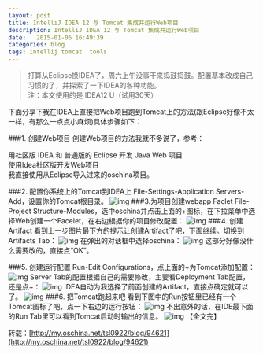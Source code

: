 ```yaml
---
layout: post
title: IntelliJ IDEA 12 与 Tomcat 集成并运行Web项目
description: IntelliJ IDEA 12 与 Tomcat 集成并运行Web项目
date:   2015-01-06 16:49:39
categories: blog
tags: intellij tomcat  tools
---
```

>打算从Eclipse换IDEA了，周六上午没事干来捣鼓捣鼓。配置基本改成自己习惯的了，并探索了一下IDEA的各种功能。   
>注：本文使用的是 IDEA12 U（试用30天）

下面分享下我在IDEA上直接把Web项目跑到Tomcat上的方法(跟Eclipse好像不太一样，有那么一点点小麻烦)具体步骤如下：

###1. 创建Web项目
创建Web项目的方法我就不多说了，参考：

用社区版 IDEA 和 普通版的 Eclipse 开发 Java Web 项目  
使用Idea社区版开发Web项目  
我直接使用从Eclipse导入过来的oschina项目。

###2. 配置你系统上的Tomcat到IDEA上
File-Settings-Application Servers-Add，设置你的Tomcat根目录。
![img](http://static.oschina.net/uploads/space/2012/1208/120702_BsUB_100267.jpg)
###3.为项目创建webapp Faclet
File-Project Structure-Modules，选中oschina并点击上面的+图标，在下拉菜单中选择Web创建一个Facelet，在右边根据你的项目修改配置：
![img](http://static.oschina.net/uploads/space/2012/1208/121911_85e3_100267.jpg)
###4. 创建Artifact
看到上一步图片最下方的提示让创建Artifact了吧，下面继续。切换到Artifacts Tab：
![img](http://static.oschina.net/uploads/space/2012/1208/123929_iT4f_100267.jpg)
在弹出的对话框中选择oschina：
![img](http://static.oschina.net/uploads/space/2012/1208/124135_iSpW_100267.jpg)
这部分好像没什么需要改的，直接点“OK”。

###5. 创建运行配置
Run-Edit Configurations，点上面的+为Tomcat添加配置：
![img](http://static.oschina.net/uploads/space/2012/1208/124601_bv5k_100267.jpg)
Server Tab的配置根据自己的需要修改，主要看Deployment Tab配置，还是点+：
![img](http://static.oschina.net/uploads/space/2012/1208/124843_nsrE_100267.jpg)
IDEA自动为我选择了前面创建的Artifact，直接点确定就可以了。
![img](http://static.oschina.net/uploads/space/2012/1208/125041_UzWJ_100267.jpg)
###6. 把Tomcat跑起来吧
看到下图中的Run按钮里已经有一个Tomcat图标了吧，点一下右边的运行按钮：
![img](http://static.oschina.net/uploads/space/2012/1208/125443_d9fm_100267.jpg)
不出意外的话，在IDE最下面的Run Tab里可以看到Tomcat启动时输出的信息。
![img](http://static.oschina.net/uploads/space/2012/1208/130210_GV7O_100267.jpg)
【全文完】

转载：[http://my.oschina.net/tsl0922/blog/94621](http://my.oschina.net/tsl0922/blog/94621)